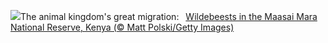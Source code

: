 ![](https://www.bing.com/th?id=OHR.ThreeWildebeest_EN-US9446203427_UHD.jpg&w=1000)The animal kingdom's great migration:&nbsp;&ensp;[Wildebeests in the Maasai Mara National Reserve, Kenya (© Matt Polski/Getty Images)](https://www.bing.com/th?id=OHR.ThreeWildebeest_EN-US9446203427_UHD.jpg)
<br><br/>
